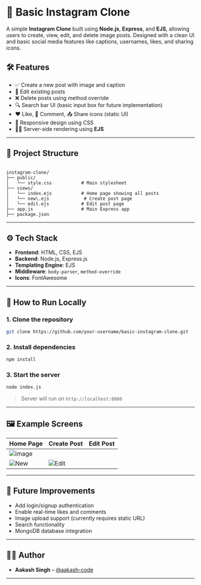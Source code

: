 
# 📸 Basic Instagram Clone

A simple **Instagram Clone** built using **Node.js**, **Express**, and **EJS**, allowing users to create, view, edit, and delete image posts. Designed with a clean UI and basic social media features like captions, usernames, likes, and sharing icons.

## 🛠️ Features

- ✅ Create a new post with image and caption  
- 📝 Edit existing posts  
- ❌ Delete posts using method override  
- 🔍 Search bar UI (basic input box for future implementation)  
- ❤️ Like, 💬 Comment, 📤 Share icons (static UI)  
- 📱 Responsive design using CSS  
- 🧑‍💻 Server-side rendering using **EJS**

---

## 📂 Project Structure

```

instagram-clone/
├── public/
│   └── style.css           # Main stylesheet
├── views/
│   └── index.ejs           # Home page showing all posts
│   └── new\.ejs             # Create post page
│   └── edit.ejs            # Edit post page
├── app.js                  # Main Express app
├── package.json

````

---

## ⚙️ Tech Stack

- **Frontend**: HTML, CSS, EJS
- **Backend**: Node.js, Express.js
- **Templating Engine**: EJS
- **Middleware**: `body-parser`, `method-override`
- **Icons**: FontAwesome

---

## 🚀 How to Run Locally

### 1. Clone the repository

```bash
git clone https://github.com/your-username/basic-instagram-clone.git
````

### 2. Install dependencies

```bash
npm install
```

### 3. Start the server

```bash
node index.js
```

> Server will run on `http://localhost:8080`

---

## 🖼️ Example Screens

| Home Page                     | Create Post                    | Edit Post                     |
| ----------------------------- | ------------------------------ | ----------------------------- |
| ![image](https://github.com/user-attachments/assets/ba62568f-4287-409f-ad61-430c53ee4c37)
 | ![New](screenshots/create.png) | ![Edit](screenshots/edit.png) |

---

## 📌 Future Improvements

* Add login/signup authentication
* Enable real-time likes and comments
* Image upload support (currently requires static URL)
* Search functionality
* MongoDB database integration

---

## 🙋‍♂️ Author

* **Aakash Singh** – [@aakash-code](https://github.com/asjaga)

---

